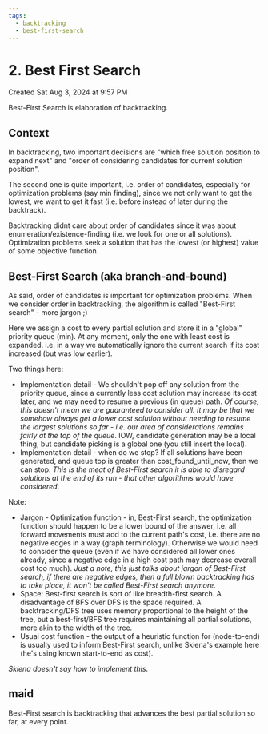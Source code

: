 ```yaml
---
tags:
  - backtracking
  - best-first-search
---
```

# 2. Best First Search
Created Sat Aug 3, 2024 at 9:57 PM

Best-First Search is elaboration of backtracking.

## Context
In backtracking, two important decisions are "which free solution position to expand next" and "order of considering candidates for current solution position".

The second one is quite important, i.e. order of candidates, especially for optimization  problems (say min finding), since we not only want to get the lowest, we want to get it fast (i.e. before instead of later during the backtrack).

Backtracking didnt care about order of candidates since it was about enumeration/existence-finding (i.e. we look for one or all solutions). Optimization problems seek a solution that has the lowest (or highest) value of some objective function.

## Best-First Search (aka branch-and-bound)
As said, order of candidates is important for optimization problems. When we consider order in backtracking, the algorithm is called "Best-First search" - more jargon ;)

Here we assign a cost to every partial solution and store it in a "global" priority queue (min). At any moment, only the one with least cost is expanded. i.e. in a way we automatically ignore the current search if its cost increased (but was low earlier).

Two things here:
- Implementation detail - We shouldn't pop off any solution from the priority queue, since a currently less cost solution may increase its cost later, and we may need to resume a previous (in queue) path. *Of course, this doesn't mean we are guaranteed to consider all. It may be that we somehow always get a lower cost solution without needing to resume the largest solutions so far - i.e. our area of considerations remains fairly at the top of the queue*. IOW, candidate generation may be a local thing, but candidate picking is a global one (you still insert the local).
- Implementation detail - when do we stop? If all solutions have been generated, and queue top is greater than cost_found_until_now, then we can stop. *This is the meat of Best-First search it is able to disregard solutions at the end of its run - that other algorithms would have considered*.

Note:
- Jargon - Optimization function - in, Best-First search, the optimization function should happen to be a lower bound of the answer, i.e. all forward movements must add to the current path's cost, i.e. there are no negative edges in a way (graph terminology). Otherwise we would need to consider the queue (even if we have considered all lower ones already, since a negative edge in a high cost path may decrease overall cost too much). *Just a note, this just talks about jargon of Best-First search, if there are negative edges, then a full blown backtracking has to take place, it won't be called Best-First search anymore*.
- Space: Best-first search is sort of like breadth-first search. A disadvantage of BFS over DFS is the space required. A backtracking/DFS tree uses memory proportional to the height of the tree, but a best-first/BFS tree requires maintaining all partial solutions, more akin to the width of the tree.
- Usual cost function - the output of a heuristic function for (node-to-end) is usually used to inform Best-First search, unlike Skiena's example here (he's using known start-to-end as cost).

*Skiena doesn't say how to implement this*.


## maid
Best-First search is backtracking that advances the best partial solution so far, at every point.